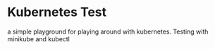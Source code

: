 # Kubernetes Test

a simple playground for playing around with kubernetes.
Testing with minikube and kubectl
